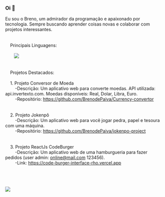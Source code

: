 ### Oi 👋

<!--
**BrenodePaiva/BrenodePaiva** is a ✨ _special_ ✨ repository because its `README.md` (this file) appears on your GitHub profile.

Here are some ideas to get you started:

- 🔭 I’m currently working on ...
- 🌱 I’m currently learning ...
- 👯 I’m looking to collaborate on ...
- 🤔 I’m looking for help with ...
- 💬 Ask me about ...
- 📫 How to reach me: ...
- 😄 Pronouns: ...
- ⚡ Fun fact: ...
-->
Eu sou o Breno, um admirador da programação e apaixonado por tecnologia. Sempre buscando aprender coisas novas e colaborar com projetos interessantes.
<br>
<br>
<br>
&nbsp; &nbsp; Principais Linguagens:<br><br>
&nbsp; &nbsp; &nbsp; &nbsp;<img src="https://github-readme-stats.vercel.app/api/top-langs/?username=BrenodePaiva&theme=blue-green">
<br>
<br>
<br>
&nbsp; &nbsp; Projetos Destacados:
<br>
<br>
&nbsp; &nbsp; 1. Projeto Conversor de Moeda<br>
&nbsp; &nbsp; &nbsp; &nbsp; -Descrição: Um aplicativo web para converte moedas. API utilizada: api.invertexto.com. Moedas disponíveis: Real, Dolar, Libra, Euro. <br>
&nbsp; &nbsp; &nbsp; &nbsp; -Repositório: https://github.com/BrenodePaiva/Currency-convertor
<br>
<br>
<br>
&nbsp; &nbsp; 2. Projeto Jokenpô<br>
&nbsp; &nbsp; &nbsp; &nbsp; -Descrição: Um aplicativo web para você jogar pedra, papel e tesoura com uma máquina.<br>
&nbsp; &nbsp; &nbsp; &nbsp; -Repositório: https://github.com/BrenodePaiva/jokenpo-project
<br>
<br>
<br>
&nbsp; &nbsp; 3. Projeto ReactJs CodeBurger<br>
&nbsp; &nbsp; &nbsp; &nbsp; -Descrição: Um aplicativo web de uma hamburgueria para fazer pedidos (user admin: online@mail.com  123456).<br>
&nbsp; &nbsp; &nbsp; &nbsp; -Link: https://code-burger-interface-rho.vercel.app
<br>
<br>
<br>
<br>
<br>
<img src="https://github-readme-stats.vercel.app/api?username=BrenodePaiva&theme=blue-green">



